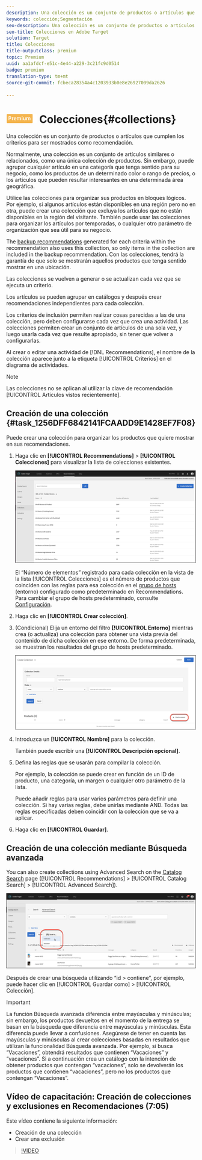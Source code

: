 ```yaml
---
description: Una colección es un conjunto de productos o artículos que cumplen los criterios para ser mostrados como recomendación.
keywords: colección;Segmentación
seo-description: Una colección es un conjunto de productos o artículos de Adobe Target que cumplen los requisitos para recibir una recomendación.
seo-title: Colecciones en Adobe Target
solution: Target
title: Colecciones
title-outputclass: premium
topic: Premium
uuid: aa1afdcf-e51c-4e44-a229-3c21fc9d0514
badge: premium
translation-type: tm+mt
source-git-commit: fcbeca28354a4c1203933b0e8e26927009da2626

---
```



# ![PREMIUM](/help/assets/premium.png) Colecciones{#collections}

Una colección es un conjunto de productos o artículos que cumplen los criterios para ser mostrados como recomendación.

Normalmente, una colección es un conjunto de artículos similares o relacionados, como una única colección de productos. Sin embargo, puede agrupar cualquier artículo en una categoría que tenga sentido para su negocio, como los productos de un determinado color o rango de precios, o los artículos que pueden resultar interesantes en una determinada área geográfica.

Utilice las colecciones para organizar sus productos en bloques lógicos. Por ejemplo, si algunos artículos están disponibles en una región pero no en otra, puede crear una colección que excluya los artículos que no están disponibles en la región del visitante. También puede usar las colecciones para organizar los artículos por temporadas, o cualquier otro parámetro de organización que sea útil para su negocio.

The [backup recommendations](/help/c-recommendations/c-algorithms/backup-recs.md) generated for each criteria within the recommendation also uses this collection, so only items in the collection are included in the backup recommendation. Con las colecciones, tendrá la garantía de que solo se mostrarán aquellos productos que tenga sentido mostrar en una ubicación.

Las colecciones se vuelven a generar o se actualizan cada vez que se ejecuta un criterio.

Los artículos se pueden agrupar en catálogos y después crear recomendaciones independientes para cada colección.

Los criterios de inclusión permiten realizar cosas parecidas a las de una colección, pero deben configurarse cada vez que crea una actividad. Las colecciones permiten crear un conjunto de artículos de una sola vez, y luego usarla cada vez que resulte apropiado, sin tener que volver a configurarlas.

Al crear o editar una actividad de [!DNL Recommendations], el nombre de la colección aparece junto a la etiqueta [!UICONTROL Criterios] en el diagrama de actividades.

>[!NOTE]
>
>Las colecciones no se aplican al utilizar la clave de recomendación [!UICONTROL Artículos vistos recientemente].

## Creación de una colección {#task_1256DFF6842141FCAADD9E1428EF7F08}

Puede crear una colección para organizar los productos que quiere mostrar en sus recomendaciones.

1. Haga clic en **[!UICONTROL Recommendations]** &gt; **[!UICONTROL Colecciones]** para visualizar la lista de colecciones existentes.

   ![Lista de colecciones](assets/collections_list.png)

   El “Número de elementos” registrado para cada colección en la vista de la lista [!UICONTROL Colecciones] es el número de productos que coinciden con las reglas para esa colección en el [grupo de hosts](/help/administrating-target/hosts.md) (entorno) configurado como predeterminado en Recommendations. Para cambiar el grupo de hosts predeterminado, consulte [Configuración](../../c-recommendations/plan-implement.md#concept_C1E1E2351413468692D6C21145EF0B84).

1. Haga clic en **[!UICONTROL Crear colección]**.

1. (Condicional) Elija un entorno del filtro **[!UICONTROL Entorno]** mientras crea (o actualiza) una colección para obtener una vista previa del contenido de dicha colección en ese entorno. De forma predeterminada, se muestran los resultados del grupo de hosts predeterminado.

   ![Crear una colección](/help/c-recommendations/c-products/assets/CreateCollection.png)

1. Introduzca un **[!UICONTROL Nombre]** para la colección.

   También puede escribir una **[!UICONTROL Descripción opcional]**.

1. Defina las reglas que se usarán para compilar la colección.

   Por ejemplo, la colección se puede crear en función de un ID de producto, una categoría, un margen o cualquier otro parámetro de la lista.

   Puede añadir reglas para usar varios parámetros para definir una colección. Si hay varias reglas, debe unirlas mediante AND. Todas las reglas especificadas deben coincidir con la colección que se va a aplicar.

1. Haga clic en **[!UICONTROL Guardar]**.

## Creación de una colección mediante Búsqueda avanzada

You can also create collections using Advanced Search on the [Catalog Search](/help/c-recommendations/c-products/catalog-search.md) page ([!UICONTROL Recommendations] &gt; [!UICONTROL Catalog Search] &gt; [!UICONTROL Advanced Search]).

![Guardar como](/help/c-recommendations/c-products/assets/save-as.png)

Después de crear una búsqueda utilizando “id &gt; contiene”, por ejemplo, puede hacer clic en [!UICONTROL Guardar como] &gt; [!UICONTROL Colección].

>[!IMPORTANT]
>
>La función Búsqueda avanzada diferencia entre mayúsculas y minúsculas; sin embargo, los productos devueltos en el momento de la entrega se basan en la búsqueda que diferencia entre mayúsculas y minúsculas. Esta diferencia puede llevar a confusiones. Asegúrese de tener en cuenta las mayúsculas y minúsculas al crear colecciones basadas en resultados que utilizan la funcionalidad Búsqueda avanzada. Por ejemplo, si busca “Vacaciones”, obtendrá resultados que contienen “Vacaciones” y “vacaciones”. Si a continuación crea un catálogo con la intención de obtener productos que contengan “vacaciones”, solo se devolverán los productos que contienen “vacaciones”, pero no los productos que contengan “Vacaciones”.

## Vídeo de capacitación: Creación de colecciones y exclusiones en Recomendaciones (7:05)

Este vídeo contiene la siguiente información:

* Creación de una colección
* Crear una exclusión

>[!VIDEO](https://video.tv.adobe.com/v/27689?captions=spa)